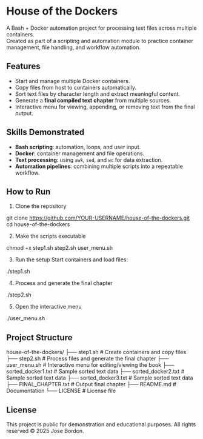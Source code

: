 # House of the Dockers  
A Bash + Docker automation project for processing text files across multiple containers.  
Created as part of a scripting and automation module to practice container management, file handling, and workflow automation.


## Features
- Start and manage multiple Docker containers.
- Copy files from host to containers automatically.
- Sort text files by character length and extract meaningful content.
- Generate a **final compiled text chapter** from multiple sources.
- Interactive menu for viewing, appending, or removing text from the final output.


## Skills Demonstrated
- **Bash scripting**: automation, loops, and user input.
- **Docker**: container management and file operations.
- **Text processing**: using `awk`, `sed`, and `wc` for data extraction.
- **Automation pipelines**: combining multiple scripts into a repeatable workflow.


## How to Run

1. Clone the repository

git clone https://github.com/YOUR-USERNAME/house-of-the-dockers.git
cd house-of-the-dockers

2. Make the scripts executable

chmod +x step1.sh step2.sh user_menu.sh

3. Run the setup
Start containers and load files:

./step1.sh

4. Process and generate the final chapter

./step2.sh

5. Open the interactive menu

./user_menu.sh

## Project Structure

house-of-the-dockers/
├── step1.sh                # Create containers and copy files
├── step2.sh                # Process files and generate the final chapter
├── user_menu.sh            # Interactive menu for editing/viewing the book
├── sorted_docker1.txt      # Sample sorted text data
├── sorted_docker2.txt      # Sample sorted text data
├── sorted_docker3.txt      # Sample sorted text data
├── FINAL_CHAPTER.txt       # Output final chapter
├── README.md               # Documentation
└── LICENSE                 # License file

## License
This project is public for demonstration and educational purposes.
All rights reserved © 2025 Jose Bordon.
